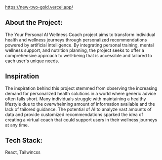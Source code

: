 https://new-two-gold.vercel.app/

## About the Project:
The Your Personal AI Wellness Coach project aims to transform individual health and wellness journeys through personalized recommendations powered by artificial intelligence. By integrating personal training, mental wellness support, and nutrition planning, the project seeks to offer a comprehensive approach to well-being that is accessible and tailored to each user's unique needs.

## Inspiration
The inspiration behind this project stemmed from observing the increasing demand for personalized health solutions in a world where generic advice often falls short. Many individuals struggle with maintaining a healthy lifestyle due to the overwhelming amount of information available and the lack of tailored guidance. The potential of AI to analyze vast amounts of data and provide customized recommendations sparked the idea of creating a virtual coach that could support users in their wellness journeys at any time.

## Tech Stack:
React, Tailwincss
